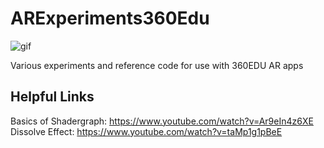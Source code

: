ARExperiments360Edu
=======

![gif](https://i.imgur.com/BodJJIi.gif)

Various experiments and reference code for use with 360EDU AR apps

[Unity Visual Effect Graph]: https://unity.com/visual-effect-graph

Helpful Links
-------------------

Basics of Shadergraph: https://www.youtube.com/watch?v=Ar9eIn4z6XE
Dissolve Effect: https://www.youtube.com/watch?v=taMp1g1pBeE
